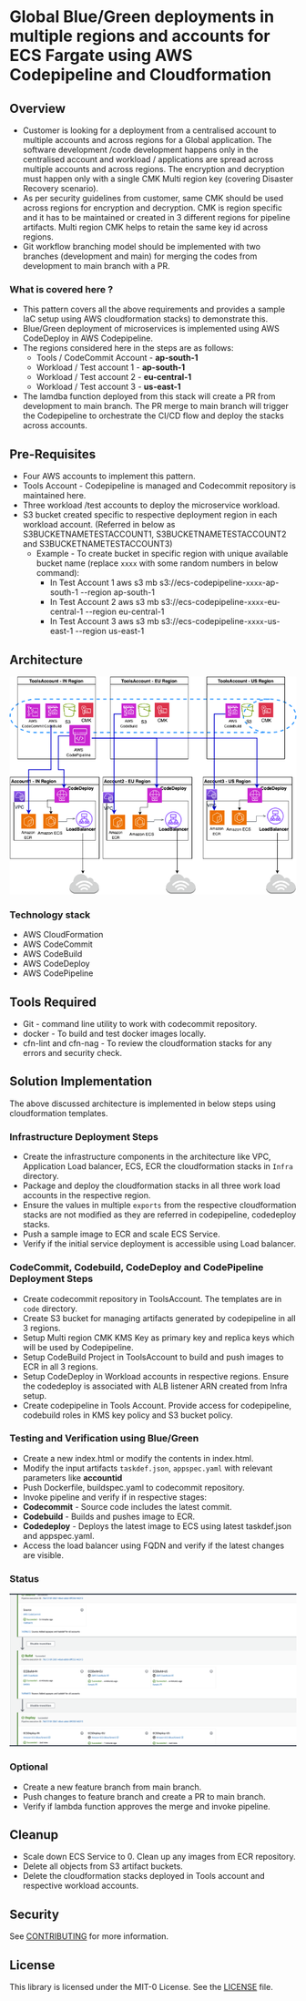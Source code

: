 # Global Blue/Green deployments in multiple regions and accounts for ECS Fargate using AWS Codepipeline and Cloudformation

## Overview

- Customer is looking for a deployment from a centralised account to multiple accounts and across regions for a Global application. The software development /code development happens only in the centralised account and workload / applications are spread across multiple accounts and across regions. The encryption and decryption must happen only with a single CMK Multi region key (covering Disaster Recovery scenario). 
- As per security guidelines from customer, same CMK should be used across regions for encryption and decryption. CMK is region specific and it has to be maintained or created in 3 different regions for pipeline artifacts. Multi region CMK helps to retain the same key id across regions. 
- Git workflow branching model should be implemented with two branches (development and main) for merging the codes from development to main branch with a PR. 

### What is covered here ?
- This pattern covers all the above requirements and provides a sample IaC setup using AWS cloudformation stacks) to demonstrate this. 
- Blue/Green deployment of microservices is implemented using AWS CodeDeploy in AWS Codepipeline.
- The regions considered here in the steps are as follows:
   - Tools / CodeCommit Account - **ap-south-1**
   - Workload / Test account 1 - **ap-south-1**
   - Workload / Test account 2 - **eu-central-1**
   - Workload / Test account 3 - **us-east-1**
- The lamdba function deployed from this stack will create a PR from development to main branch. The PR merge to main branch will trigger the Codepipeline to orchestrate the CI/CD flow and deploy the stacks across accounts.

## Pre-Requisites
- Four AWS accounts to implement this pattern.
- Tools Account - Codepipeline is managed and Codecommit repository is maintained here.
- Three workload /test accounts to deploy the microservice workload.
- S3 bucket created specific to respective deployment region in each workload account. (Referred in below as S3BUCKETNAMETESTACCOUNT1, S3BUCKETNAMETESTACCOUNT2 and S3BUCKETNAMETESTACCOUNT3)
  - Example - To create bucket in specific region with unique available bucket name (replace `xxxx` with some random numbers in below command):
    - In Test Account 1
       aws s3 mb s3://ecs-codepipeline-`xxxx`-ap-south-1 --region ap-south-1
    - In Test Account 2
        aws s3 mb s3://ecs-codepipeline-`xxxx`-eu-central-1 --region eu-central-1
    -  In Test Account 3
       aws s3 mb s3://ecs-codepipeline-`xxxx`-us-east-1 --region us-east-1

## Architecture
![Architecture](Images/architecture.png)

### Technology stack  

- AWS CloudFormation
- AWS CodeCommit
- AWS CodeBuild
- AWS CodeDeploy
- AWS CodePipeline

## Tools Required
- Git - command line utility to work with codecommit repository.
- docker - To build and test docker images locally.
- cfn-lint and cfn-nag - To review the cloudformation stacks for any errors and security check.

## Solution Implementation
The above discussed architecture is implemented in below steps using cloudformation templates.

### Infrastructure Deployment Steps
- Create the infrastructure components in the architecture like VPC, Application Load balancer, ECS, ECR the cloudformation stacks in `Infra` directory.
- Package and deploy the cloudformation stacks in all three work load accounts in the respective region.
- Ensure the values in multiple `exports` from the respective cloudformation stacks are not modified as they are referred in codepipeline, codedeploy stacks.
- Push a sample image to ECR and scale ECS Service.
- Verify if the initial service deployment is accessible using Load balancer.

### CodeCommit, Codebuild, CodeDeploy and CodePipeline Deployment Steps
- Create codecommit repository in ToolsAccount. The templates are in `code` directory.
- Create S3 bucket for managing artifacts generated by codepipeline in all 3 regions.
- Setup Multi region CMK KMS Key as primary key and replica keys which will be used by Codepipeline.
- Setup CodeBuild Project in ToolsAccount to build and push images to ECR in all 3 regions.
- Setup CodeDeploy in Workload accounts in respective regions. Ensure the codedeploy is associated with ALB listener ARN created from Infra setup.
- Create codepipeline in Tools Account. Provide access for codepipeline, codebuild roles in KMS key policy and S3 bucket policy.

### Testing and Verification using Blue/Green
- Create a new index.html or modify the contents in index.html. 
- Modify the input artifacts `taskdef.json`, `appspec.yaml` with relevant parameters like **accountid** 
- Push Dockerfile, buildspec.yaml to codecommit repository.
- Invoke pipeline and verify if in respective stages:
 - **Codecommit** - Source code includes the latest commit.
 - **Codebuild** - Builds and pushes image to ECR.
 - **Codedeploy** - Deploys the latest image to ECS using latest taskdef.json and appspec.yaml.
- Access the load balancer using FQDN and verify if the latest changes are visible.

### Status
![Status](Images/status.png)

### Optional
- Create a new feature branch from main branch.
- Push changes to feature branch and create a PR to main branch.
- Verify if lambda function approves the merge and invoke pipeline.

## Cleanup
- Scale down ECS Service to 0. Clean up any images from ECR repository.
- Delete all objects from S3 artifact buckets.
- Delete the cloudformation stacks deployed in Tools account and respective workload accounts.

## Security
See [CONTRIBUTING](CONTRIBUTING.md#security-issue-notifications) for more information.

## License
This library is licensed under the MIT-0 License. See the [LICENSE](LICENSE) file.
